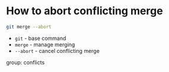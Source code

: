# How to abort conflicting merge

```bash
git merge --abort
```

- `git` - base command
- `merge` - manage merging
- `--abort` - cancel conflicting merge

group: conflicts


